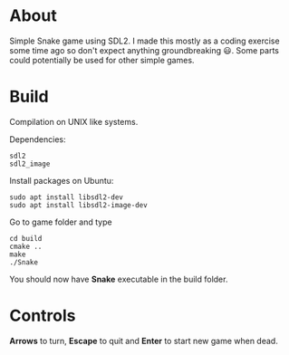 # About
Simple Snake game using SDL2. I made this mostly as a coding exercise some time ago so don't expect anything groundbreaking :smiley:. Some parts could potentially be used for other simple games.

# Build
Compilation on UNIX like systems.

Dependencies:
```
sdl2
sdl2_image
```
Install packages on Ubuntu:
```
sudo apt install libsdl2-dev
sudo apt install libsdl2-image-dev
```
Go to game folder and type
```
cd build
cmake ..
make
./Snake
```
You should now have **Snake** executable in the build folder.

# Controls
**Arrows** to turn, **Escape** to quit and **Enter** to start new game when dead.
